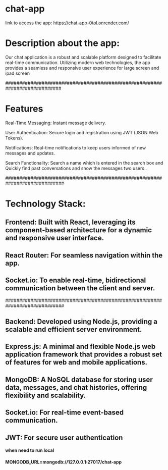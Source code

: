 # chat-app

link to access the app: https://chat-app-0tol.onrender.com/

# Description about the app:

Our chat application is a robust and scalable platform designed to facilitate real-time communication. Utilizing modern web technologies, the app provides a seamless and responsive user experience for large screen and ipad screen

############################################################################

# Features

Real-Time Messaging: Instant message delivery.

User Authentication: Secure login and registration using JWT (JSON Web Tokens).

Notifications: Real-time notifications to keep users informed of new messages and updates.

Search Functionality: Search a name which is entered in the search box and Quickly find past conversations and show the messages two users .

#############################################################################

# Technology Stack:

## Frontend: Built with React, leveraging its component-based architecture for a dynamic and responsive user interface.

## React Router: For seamless navigation within the app.

## Socket.io: To enable real-time, bidirectional communication between the client and server.

#############################################################################

## Backend: Developed using Node.js, providing a scalable and efficient server environment.

## Express.js: A minimal and flexible Node.js web application framework that provides a robust set of features for web and mobile applications.

## MongoDB: A NoSQL database for storing user data, messages, and chat histories, offering flexibility and scalability.

## Socket.io: For real-time event-based communication.

## JWT: For secure user authentication


#### when need to run local
#### MONGODB_URL=mongodb://127.0.0.1:27017/chat-app